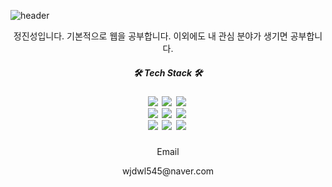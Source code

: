 ![header](https://capsule-render.vercel.app/api?type=wave&color=ffafcc&height=420&section=header&text=Welcome%20&fontSize=85&fontColor=caf0f8&desc=Jinseong's_gitHub!&descAlign=85&animation=fadeIn)
<div align="center">
  <p>정진성입니다. 기본적으로 웹을 공부합니다. 이외에도 내 관심 분야가 생기면 공부합니다.</p>
  <div>
    <h5>🛠 Tech Stack 🛠<h5>
    <img src="https://img.shields.io/badge/JavaScript-F7DF1E?style=flat&logo=JavaScript&logoColor=white"/></a>&nbsp
    <img src="https://img.shields.io/badge/CSS3-1572B6?style=flat&logo=CSS3&logoColor=white"/></a>&nbsp
    <img src="https://img.shields.io/badge/HTML5-E34F26?style=flat&logo=HTML5&logoColor=white"/></a>&nbsp
    </br>
    <img src="https://img.shields.io/badge/Node.js-339933?style=flat&logo=Node.js&logoColor=white"/></a>&nbsp
    <img src="https://img.shields.io/badge/MongoDB-47A248?style=flat&logo=MongoDB&logoColor=white"/></a>&nbsp
    <img src="https://img.shields.io/badge/React-61DAFB?style=flat&logo=React&logoColor=white"/></a>&nbsp
    </br>
    <img src="https://img.shields.io/badge/C-A8B9CC?style=flat&logo=C&logoColor=white"/></a>&nbsp
    <img src="https://img.shields.io/badge/C++-00599C?style=flat&logo=C++&logoColor=white"/></a>&nbsp
    <img src="https://img.shields.io/badge/Python-3776AB?style=flat&logo=Python&logoColor=white"/></a>&nbsp
  </div>
    
  <p>Email<p>
  <p>wjdwl545@naver.com<p>
</div>
